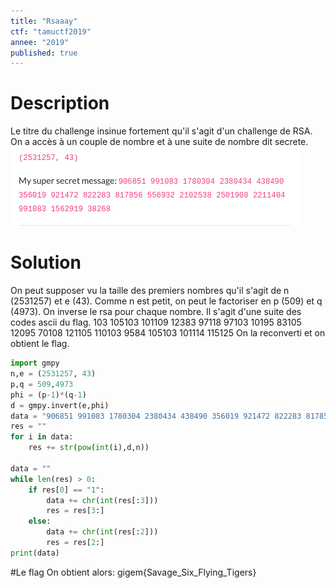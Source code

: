 ```yaml
---
title: "Rsaaay"
ctf: "tamuctf2019"
annee: "2019"
published: true
---
```

# Description
Le titre du challenge insinue fortement qu'il s'agit d'un challenge de RSA. On a accès à un couple de nombre et à une suite de nombre dit secrete.
![Rsaaay](/assets/images/tamuctf2019_rsaaay.png)

# Solution
 On peut supposer vu la taille des premiers nombres qu'il s'agit de n (2531257) et e (43). Comme n est petit, on peut le factoriser en p (509) et q (4973). On inverse le rsa pour chaque nombre. Il s'agit d'une suite des codes ascii du flag.
103 105103 101109 12383 97118 97103 10195 83105 12095 70108 121105 110103 9584 105103 101114 115125
On la reconverti et on obtient le flag.

```python
import gmpy
n,e = (2531257, 43)
p,q = 509,4973
phi = (p-1)*(q-1)
d = gmpy.invert(e,phi)
data = "906851 991083 1780304 2380434 438490 356019 921472 822283 817856 556932 2102538 2501908 2211404 991083 1562919 38268".split(" ")
res = ""
for i in data:
	res += str(pow(int(i),d,n))

data = ""
while len(res) > 0:
	if res[0] == "1":
		data += chr(int(res[:3]))
		res = res[3:]
	else:
		data += chr(int(res[:2]))
		res = res[2:]
print(data)
```
#Le flag
On obtient alors: gigem{Savage_Six_Flying_Tigers}
